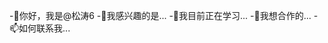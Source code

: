 -👋你好，我是@松涛6
-👀我感兴趣的是...
-🌱我目前正在学习...
-💞我想合作的️...
-📫如何联系我...

<!---
Songtao6/Songtao6是一个✨特殊的✨存储库，因为它的“README.md ”(该文件)出现在您的GitHub个人资料中。
您可以单击预览链接来查看您的更改。
--->
